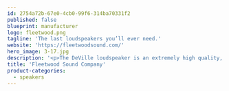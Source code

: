 ```yaml
---
id: 2754a72b-67e0-4cb0-99f6-314ba70331f2
published: false
blueprint: manufacturer
logo: fleetwood.png
tagline: 'The last loudspeakers you’ll ever need.'
website: 'https://fleetwoodsound.com/'
hero_image: 3-17.jpg
description: '<p>The DeVille loudspeaker is an extremely high quality, compact, two way design made from sustainably harvested, solid Pennsylvania ash hardwood that has been torrefied (thermally treated for tone and stability.) It is the most powerful and efficient design possible for its size, using real professional drivers capable of much lower distortion and higher power handling.&nbsp; &nbsp;</p>'
title: 'Fleetwood Sound Company'
product-categories:
  - speakers
---
```


